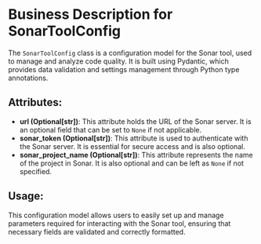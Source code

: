 # Business Description for SonarToolConfig

The `SonarToolConfig` class is a configuration model for the Sonar tool, used to manage and analyze code quality. It is built using Pydantic, which provides data validation and settings management through Python type annotations.

## Attributes:

- **url (Optional[str])**: This attribute holds the URL of the Sonar server. It is an optional field that can be set to `None` if not applicable.
- **sonar_token (Optional[str])**: This attribute is used to authenticate with the Sonar server. It is essential for secure access and is also optional.
- **sonar_project_name (Optional[str])**: This attribute represents the name of the project in Sonar. It is also optional and can be left as `None` if not specified.

## Usage:

This configuration model allows users to easily set up and manage parameters required for interacting with the Sonar tool, ensuring that necessary fields are validated and correctly formatted.